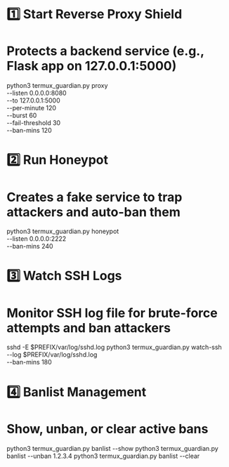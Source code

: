 # 1️⃣ Start Reverse Proxy Shield
# Protects a backend service (e.g., Flask app on 127.0.0.1:5000)
python3 termux_guardian.py proxy \
  --listen 0.0.0.0:8080 \
  --to 127.0.0.1:5000 \
  --per-minute 120 \
  --burst 60 \
  --fail-threshold 30 \
  --ban-mins 120

# 2️⃣ Run Honeypot
# Creates a fake service to trap attackers and auto-ban them
python3 termux_guardian.py honeypot \
  --listen 0.0.0.0:2222 \
  --ban-mins 240

# 3️⃣ Watch SSH Logs
# Monitor SSH log file for brute-force attempts and ban attackers
sshd -E $PREFIX/var/log/sshd.log
python3 termux_guardian.py watch-ssh \
  --log $PREFIX/var/log/sshd.log \
  --ban-mins 180

# 4️⃣ Banlist Management
# Show, unban, or clear active bans
python3 termux_guardian.py banlist --show
python3 termux_guardian.py banlist --unban 1.2.3.4
python3 termux_guardian.py banlist --clear
